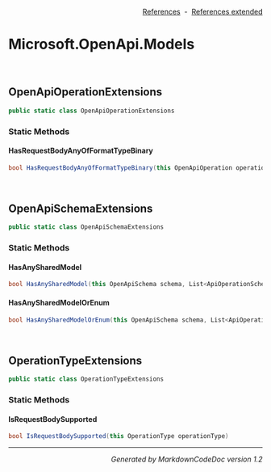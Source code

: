 <div style='text-align: right'>

[References](Index.md)&nbsp;&nbsp;-&nbsp;&nbsp;[References extended](IndexExtended.md)
</div>

# Microsoft.OpenApi.Models

<br />


## OpenApiOperationExtensions

```csharp
public static class OpenApiOperationExtensions
```

### Static Methods


#### HasRequestBodyAnyOfFormatTypeBinary

```csharp
bool HasRequestBodyAnyOfFormatTypeBinary(this OpenApiOperation operation)
```

<br />


## OpenApiSchemaExtensions

```csharp
public static class OpenApiSchemaExtensions
```

### Static Methods


#### HasAnySharedModel

```csharp
bool HasAnySharedModel(this OpenApiSchema schema, List<ApiOperationSchemaMap> apiOperationSchemaMaps)
```
#### HasAnySharedModelOrEnum

```csharp
bool HasAnySharedModelOrEnum(this OpenApiSchema schema, List<ApiOperationSchemaMap> apiOperationSchemaMaps, bool includeProperties = True)
```

<br />


## OperationTypeExtensions

```csharp
public static class OperationTypeExtensions
```

### Static Methods


#### IsRequestBodySupported

```csharp
bool IsRequestBodySupported(this OperationType operationType)
```
<hr /><div style='text-align: right'><i>Generated by MarkdownCodeDoc version 1.2</i></div>
